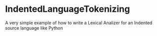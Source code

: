 # IndentedLanguageTokenizing
A very simple example of how to write a Lexical Analizer for an Indented source language like Python
